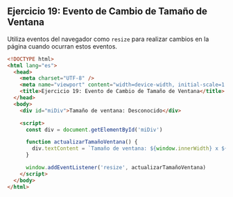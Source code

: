 ## Ejercicio 19: Evento de Cambio de Tamaño de Ventana

Utiliza eventos del navegador como `resize` para realizar cambios en la página cuando ocurran estos eventos.

```html
<!DOCTYPE html>
<html lang="es">
  <head>
    <meta charset="UTF-8" />
    <meta name="viewport" content="width=device-width, initial-scale=1.0" />
    <title>Ejercicio 19: Evento de Cambio de Tamaño de Ventana</title>
  </head>
  <body>
    <div id="miDiv">Tamaño de ventana: Desconocido</div>

    <script>
      const div = document.getElementById('miDiv')

      function actualizarTamañoVentana() {
        div.textContent = `Tamaño de ventana: ${window.innerWidth} x ${window.innerHeight}`
      }

      window.addEventListener('resize', actualizarTamañoVentana)
    </script>
  </body>
</html>
```
